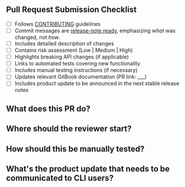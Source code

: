 ## Pull Request Submission Checklist

- [ ] Follows [CONTRIBUTING](https://github.com/snyk/cli/blob/main/CONTRIBUTING.md) guidelines
- [ ] Commit messages
  are [release-note ready](https://github.com/snyk/cli/blob/main/CONTRIBUTING.md#writing-commit-messages), emphasizing
  _what_ was changed, not _how_.
- [ ] Includes detailed description of changes
- [ ] Contains risk assessment (Low | Medium | High)
- [ ] Highlights breaking API changes (if applicable)
- [ ] Links to automated tests covering new functionality
- [ ] Includes manual testing instructions (if necessary)
- [ ] Updates relevant GitBook documentation (PR link: ___)
- [ ] Includes product update to be announced in the next stable release notes

## What does this PR do?

## Where should the reviewer start?

## How should this be manually tested?

## What's the product update that needs to be communicated to CLI users?

<!---
## Risk assessment (Low | Medium | High)?

## Any background context you want to provide?

## What are the relevant tickets?

## Screenshots (if appropriate)

Uncomment and fill in any sections above that are relevant to your PR.
--->
